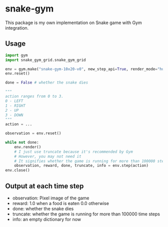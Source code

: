 # snake-gym

This package is my own implementation on Snake game with Gym integration.

## Usage

```python
import gym
import snake_gym_grid.snake_gym_grid

env = gym.make("snake-gym-10x20-v0", new_step_api=True, render_mode="human")
env.reset()

done = False # whether the snake dies

"""
action ranges from 0 to 3.
0 - LEFT
1 - RIGHT
2 - UP
3 - DOWN
"""
action = ...

observation = env.reset()

while not done:
    env.render()
    # I just use truncate because it's recommended by Gym
    # However, you may not need it
    # It signifies whether the game is running for more than 100000 steps
    observation, reward, done, truncate, info = env.step(action)
env.close()
```

## Output at each time step

- observation: Pixel image of the game
- reward: 1.0 when a food is eaten 0.0 otherwise
- done: whether the snake dies
- truncate: whether the game is running for more than 100000 time steps
- info: an empty dictionary for now
